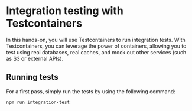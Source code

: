 # Integration testing with Testcontainers

In this hands-on, you will use Testcontainers to run integration tests. With Testcontainers, you can leverage the power of containers, allowing you to test using real databases, real caches, and mock out other services (such as S3 or external APIs).

## Running tests

For a first pass, simply run the tests by using the following command:

```console
npm run integration-test
```
